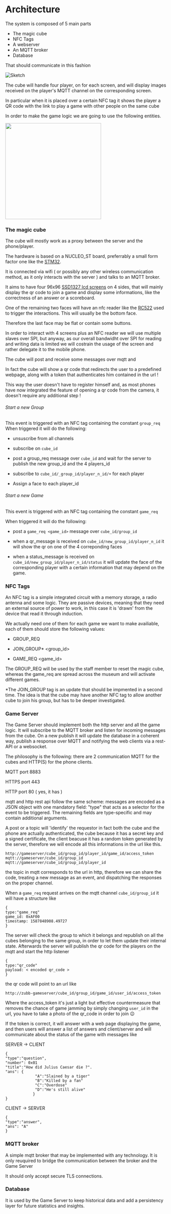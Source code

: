 # Architecture

The system is composed of 5 main parts

- The magic cube
- NFC Tags
- A webserver
- An MQTT broker
- Database

That should communicate in this fashion

![Sketch](https://di3go-article-images.s3.eu-central-1.amazonaws.com/uPic/Sketch.png)

The cube will handle four player, on for each screen, and will display images received on the player's MQTT channel on the corresponding screen.

In particular when it is placed over a certain NFC tag it shows the player a QR code  with the link to play a game with other people on the same cube

In order to make the game logic we are going to use the following entities.


<img src="https://di3go-article-images.s3.eu-central-1.amazonaws.com/uPic/Untitled%20Document-2.png" height="300" >


### The magic cube

The cube will mostly work as a proxy between the server and  the phone/player.

The hardware is based on a NUCLEO_ST board, preferrably a small form factor one like the [STM32](https://www.st.com/content/st_com/en/products/evaluation-tools/product-evaluation-tools/mcu-mpu-eval-tools/stm32-mcu-mpu-eval-tools/stm32-nucleo-boards/nucleo-f042k6.html). 

It is connected via wifi ( or possibly any other wireless communication method, as it only interacts with the server ) and talks to an MQTT broker.

It aims to have four 96x96 [SSD1327  lcd screens](https://www.reichelt.com/it/it/arduino-display-1-12-display-grove-oled-ssd1327-grv-oled-1-12-p191247.html?r=1) on  4 sides, that will mainly display the qr code to join a game and display some informations, like the correctness of an answer or a scoreboard.

One of the remaining two faces will have an nfc reader like the [RC522](https://lastminuteengineers.com/how-rfid-works-rc522-arduino-tutorial/) used to trigger the interactions. This will usually be the bottom face.

Therefore the last face may be flat or contain some buttons.

In order to interact with 4 screens plus an NFC reader we will use multiple slaves over SPI, but anyway, as our overall bandwidht over SPI for reading and writing data is  limited we will costrain the usage of the screen and rather delegate it to the mobile phone.

The cube will post and receive some messages over mqtt and 

In fact the cube will show a qr code that redirects the user to a predefined webpage, along with a token that authenticates him contained in the url !

This way the user doesn't have to register himself and, as  most phones have now  integrated the feature of opening a qr code from the camera, it doesn't require any additional step !

###### Start a new Group

This event is triggered with an NFC tag containing  the constant `group_req` 
 When triggered it will do the following:

- unsuscribe from all channels

- subscribe on `cube_id` 
- post a  group_req message over `cube_id`  and wait for the server to publish the new group_id and the  4 players_id
- subscribe to `cube_id/_group_id/player_n_id/+` for each player 
- Assign a face to each player_id

###### Start a new Game

This event is triggered with an NFC tag containing the constant `game_req` 

 When triggered it will do the following:

- post a `game_req <game_id>`  message over `cube_id/group_id`

- when a qr_message is received on `cube_id/new_group_id/player_n_id` it will show the qr on one of the 4 correponding faces
- when a status_message is received on `cube_id/new_group_id/player_n_id/status` it will update the face of the corresponding player with a certain information that may depend on the game.

### NFC Tags

An NFC tag is a simple integrated circuit with a memory storage, a radio antenna and some logic. They are passive devices, meaning that they need an external source of power to work, in this case it is 'drawn' from the device that read it through induction. 

We actually need one of them for each game we want to make availiable, each of them should store the following values:

- GROUP_REQ 
- JOIN_GROUP* <group_id>

- GAME_REQ <game_id>

The GROUP_REQ will be used by the staff member to reset the magic cube, whereas the game_req are spread across the museum and will activate different games.

*The JOIN_GROUP tag is an update that should be impmented in a second time.
The idea is that the cube may have another NFC tag to allow another cube to join his group, but has to be deeper investigated. 

### Game Server 

The Game Server  should implement both the http server and all the game logic.
It will subscribe to the MQTT broker and listen for incoming messages from the cube.
On a new publish it will update the database in a coherent way, publish a response over MQTT and notifying the web clients via a rest-API or a websocket.

The philosophy is the following: there are 2 communication MQTT for the cubes and HTTP(S) for the phone clients.

MQTT port 8883

HTTPS port 443

HTTP port 80 ( yes, it has  )

mqtt and http rest api follow the same scheme: messages are encoded as a  JSON object with one mandatory field: "type" that acts as a selector for the event to be triggered. The remaining fields are type-specific and may contain additional arguments.

A post or a topic will 'identify' the requestor  in fact both the cube and the phone are actually authenticated, the cube because it has a secret key and a signed certificate, the client beacuse it has a random token generated by the server, therefore we will encode all this informations in the url like this.

```
http://gameserver/cube_id/group_id/player_id/game_id/access_token
mqtt://gameserver/cube_id/group_id
mqtt://gameserver/cube_id/group_id/player_id
```

the topic in mqtt corresponds to the url in http, therefore we can share the code, treating a new message as an event, and dispatching the responses on the proper channel.

When a `game_req` request arrives on the mqtt channel `cube_id/group_id` it will have a structure like 

```
{
type:"game_req"
game_id: 0xAF00 
timestamp: 1587848908.49727
}
```

The server will check the group to which it belongs and republish on all the cubes belonging to the same group, in order to let them update their internal state.
Afterwards the server will publish the qr code for the players on the mqtt and start the http listener

```
{
type:"qr_code"
payload: < encoded qr_code > 
}
```

the qr code will point to an url like 

```
http://zubb-gameserver/cube_id/group_id/game_id/user_id/access_token
```

Where the access_token it's just a light but effective countermeasure that removes the chance of game jamming by simply changing `user_id`  in the url, you have to take a photo of the qr_code in order to join 😉

If the token is correct, it will answer with a web page displaying the game, and then users will answer a list of answers and  client/server and will communicate about the status of the game with messages like

SERVER -> CLIENT

````
{
"type":"question",
"number": 0x01
"title":"How did Julius Caesar die ?".
"ans": {
			 "A":"Slained by a tiger"
			 "B":"Killed by a fan"
			 "C":"Overdose"
			 "D":"He's still alive"
			}
}
````

CLIENT -> SERVER 

```
{
"type":"answer",
"ans": "A"
}
```

### MQTT broker

A simple mqtt broker that may be implemented with any technology.
It is only reuquired to bridge the communication between the broker and the Game Server

It should only accept secure TLS connections.

### Database

It is used  by the Game Server to keep historical data and add a persistency layer for future statistics and insights.

